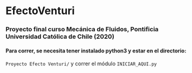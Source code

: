 # EfectoVenturi

### Proyecto final curso Mecánica de Fluidos, Pontificia Universidad Católica de Chile (2020)

#### Para correr, se necesita tener instalado python3 y estar en el directorio:
`Proyecto Efecto Venturi/` y correr el módulo `INICIAR_AQUI.py`
